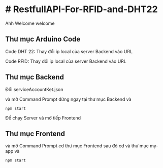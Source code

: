 # # RestfullAPI-For-RFID-and-DHT22
Ahh Welcome welcome 


## Thư mục Arduino Code
Code DHT 22: Thay đổi ip local của server Backend vào URL

Code RFID: Thay đổi ip local của server Backend vào URL

## Thư mục Backend
Đổi serviceAccountKet.json

và mở Command Prompt đứng ngay tại thư mục Backend và
```
npm start
```


Để chạy Server và mở tiếp Frontend

## Thư mục Frontend

và mở Command Prompt cd thư mục Frontend sau đó cd và thư mục my-app và
```
npm start
```

